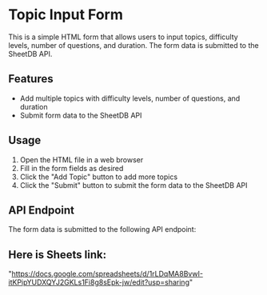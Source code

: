 # Topic Input Form

This is a simple HTML form that allows users to input topics, difficulty levels, number of questions, and duration. The form data is submitted to the SheetDB API.

## Features

* Add multiple topics with difficulty levels, number of questions, and duration
* Submit form data to the SheetDB API

## Usage

1. Open the HTML file in a web browser
2. Fill in the form fields as desired
3. Click the "Add Topic" button to add more topics
4. Click the "Submit" button to submit the form data to the SheetDB API

## API Endpoint

The form data is submitted to the following API endpoint:

## Here is Sheets link:
"https://docs.google.com/spreadsheets/d/1rLDqMA8BvwI-itKPipYUDXQYJ2GKLs1Fi8g8sEpk-jw/edit?usp=sharing" 
